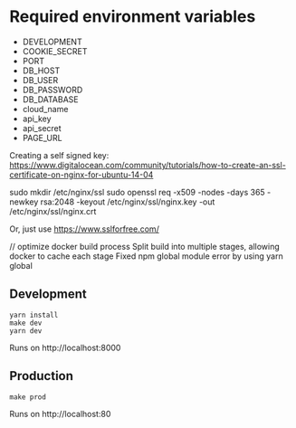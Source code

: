 # Required environment variables


- DEVELOPMENT
- COOKIE_SECRET
- PORT
- DB_HOST
- DB_USER
- DB_PASSWORD
- DB_DATABASE
- cloud_name
- api_key
- api_secret
- PAGE_URL

Creating a self signed key:
https://www.digitalocean.com/community/tutorials/how-to-create-an-ssl-certificate-on-nginx-for-ubuntu-14-04

sudo mkdir /etc/nginx/ssl
sudo openssl req -x509 -nodes -days 365 -newkey rsa:2048 -keyout /etc/nginx/ssl/nginx.key -out /etc/nginx/ssl/nginx.crt

Or, just use https://www.sslforfree.com/

// optimize docker build process
Split build into multiple stages, allowing docker to cache each stage
Fixed npm global module error by using yarn global


## Development

```
yarn install
make dev
yarn dev
```

Runs on http://localhost:8000

## Production

```
make prod
```

Runs on http://localhost:80
